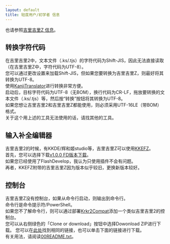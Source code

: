 ```yaml
---
layout: default
title: 轻度用户/初学者 信息
---
```


也请参照[吉里吉里Z 信息](./index.html)。

## 转换字符代码
<!-- 吉里吉里2ではテキストファイル(*.ks/*.tjs)の文字コードがShift-JISであったため、そのままでは読み込めません(吉里吉里Zでは文字コードがUTF-8になっています)。  
設定を変更することでShift-JISを読み込むようにすることも可能ですが、吉里吉里Zに移行するのであれば、UTF-8に変換してしまった方が良いでしょう。  
変換は、[KanjiTranslator](http://www.kashim.com/kanjitranslator/) がお手軽です。  
起動して、変換先文字コードをUTF-8 (BOM無し)、改行コードはそのままの改行=CR-LFにして、変換するテキストファイル(*.ks/*.tjs)等をドラッグ＆ドロップした後、「変換」ボタンを押せばUTF-8に変換してくれます。  
吉里吉里2と吉里吉里Z両方で使えるようにしたい場合は、UTF-16LE(BOM付き)形式にする必要があります。  
これについては上記ツールでは出来ないので他のツールを探してください。 -->
在吉里吉里2中，文本文件（.ks/.tjs）的字符代码为Shift-JIS，因此无法直接读取（在吉里吉里Z中，字符代码为UTF-8）。  
您可以通过更改设置来加载Shift-JIS，但如果您要转换为吉里吉里Z，则最好将其转换为UTF-8。  
使用[KanjiTranslator](http://www.kashim.com/kanjitranslator/)进行转换非常方便。  
启动后，目标字符代码为UTF-8（无BOM），换行代码为CR-LF，拖放要转换的文本文件（.ks/.tjs）等，然后按“转换”按钮将其转换为UTF-8。  
如果您想让吉里吉里2和吉里吉里Z都能使用，则必须采用UTF-16LE（带BOM）格式。  
关于这个用上述的工具无法使用的话，请找其他的工具。

## 输入补全编辑器
<!-- 吉里吉里2の時は、KKDE/かぐや姫studioなどありましたが、吉里吉里Zでは[KKEFZ](https://github.com/mryp/kkefz)が使えます。  
とりあえずは、[v1.0.0 FD有り版ダウンロード](https://github.com/mryp/kkefz/raw/master/_release/FlashDevelop-4.6.2_kkefz-1.0.0.zip)を選択してダウンロードすると良いでしょう。  
FlashDevelopを既に使っている方はプラグインのみの方問題ないと思います。  
なお、KKEFZに同梱されている吉里吉里Zはバージョンが古いようなので、新しいものへ差し替えた方が良いでしょう。  
 -->
吉里吉里2的时候，有KKDE/辉和姬studio等，吉里吉里Z可以使用[KKEFZ](https://github.com/mryp/kkefz)。  
首先，您可以选择下载[v1.0.0 FD版本下载](https://github.com/mryp/kkefz/raw/master/_release/FlashDevelop-4.6.2_kkefz-1.0.zip)。  
如果您已经使用了FlashDevelop，我认为只使用插件不会有问题。  
再者，KKEFZ附带的吉里吉里Z因为版本似乎较旧，更换新版本较好。  

## 控制台
<!-- 吉里吉里Zではコンソールがなくなり、コマンドラインから起動された場合はコマンドラインへ出力されるようになっています。  
コマンドラインとは、コマンドプロンプト/PowerShellのことです。  
コマンドラインがよくわからない場合は、[Krkr2Compat](https://github.com/krkrz/Krkr2Compat)を導入すると吉里吉里2のようなコンソールを追加できます。 
右にある緑の「Clone or download」ボタンから、Dowonload ZIPを選ぶことでダウンロードできます。  
[ここに同じリンク](https://github.com/krkrz/Krkr2Compat/archive/master.zip)を置いておくので、左述のリンクをクリックしてもダウンロードできます。 
使い方は[00README.txt](https://github.com/krkrz/Krkr2Compat/blob/master/00README.txt)を読んでください。   -->
吉里吉里Z没有控制台，如果从命令行启动，则输出到命令行。  
命令行是命令提示符/PowerShell。  
如果您不了解命令行，则可以通过部署[Krkr2Compat](https://github.com/krkrz/Krkr2Compat)添加一个类似吉里吉里2的控制台。  
您可以从右侧绿色的「Clone or download」按钮中选择Dowonload ZIP进行下载。
您可以在[此处](https://github.com/krkrz/Krkr2Compat/archive/master.zip)找到相同的链接，也可以单击下面的链接进行下载。  
有关用法，请阅读[00README.txt](https://github.com/krkrz/Krkr2Compat/blob/master/00README.txt)。